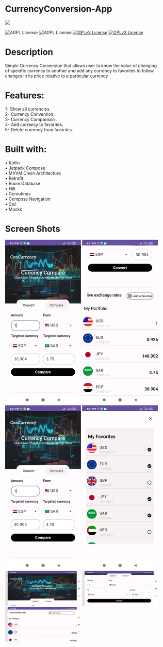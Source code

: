 # CurrencyConversion-App
<img src = "screenshots/currency.png" width = "100">

![AGPL License](https://img.shields.io/badge/AndroidStudio-blue.svg) 
![AGPL License](https://img.shields.io/badge/Kotlin-blue.svg) 
[![GPLv3 License](https://img.shields.io/badge/minSdk-24-green.svg)](https://opensource.org/licenses/)
[![GPLv3 License](https://img.shields.io/badge/targetSdk-34-yellow.svg)](https://opensource.org/licenses/)

# Description
Simple Currency Conversion that allows user to know the value of changing of specific currency to another and add any currency to favorites to follow changes in its price relative to a particular currency

# Features:
1- Show all currencies.<br />
2- Currency Conversion.<br />
3- Currency Comparison .<br />
4- Add currency to favorites.<br />
5- Delete currency from favorites.<br />

# Built with:
• Kotlin<br />
• Jetpack Compose<br />
• MVVM Clean Architecture<br />
• Retrofit<br />
• Room Database<br />
• Hilt<br />
• Coroutines<br />
• Compose Navigation<br />
• Coil<br />
• Mockk<br />

# Screen Shots
<img src = "screenshots/photo0.jpg" width = "250">
<img src = "screenshots/photo1.jpg" width = "250">
<img src = "screenshots/photo2.jpg" width = "250">
<img src = "screenshots/photo3.jpg" width = "250">
<img src = "screenshots/photo4.jpg" width = "250">
<img src = "screenshots/photo5.jpg" width = "250">
<img src = "screenshots/photo6.jpg" width = "250">
